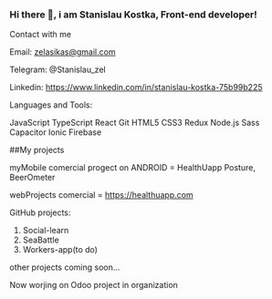 ### Hi there 👋, i am Stanislau Kostka, Front-end developer!

Contact with me

Email: zelasikas@gmail.com

Telegram: @Stanislau_zel

Linkedin: https://www.linkedin.com/in/stanislau-kostka-75b99b225

Languages and Tools:

JavaScript TypeScript React Git HTML5 CSS3 Redux Node.js Sass Capacitor Ionic Firebase


##My projects

myMobile comercial progect on ANDROID = HealthUapp Posture, BeerOmeter


webProjects comercial = https://healthuapp.com

GitHub projects:
1. Social-learn
2. SeaBattle
3. Workers-app(to do)

other projects coming soon...

Now worjing on Odoo project in organization
